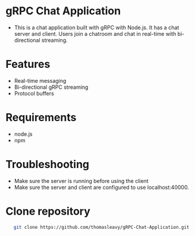 # gRPC Chat Application

- This is a chat application built with gRPC with Node.js. It has a chat server and client. Users join a chatroom and chat in real-time with bi-directional streaming.

# Features
- Real-time messaging
- Bi-directional gRPC streaming
- Protocol buffers

# Requirements

- node.js
- npm

# Troubleshooting

- Make sure the server is running before using the client
- Make sure the server and client are configured to use localhost:40000.

# Clone repository

```bash
   git clone https://github.com/thomasleavy/gRPC-Chat-Application.git

